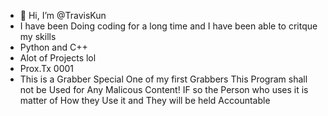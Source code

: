 - 👋 Hi, I’m @TravisKun
- I have been Doing coding for a long time and I have been able to critque my skills 
- Python and C++
- Alot of Projects lol
- Prox.Tx 0001 
- This is a Grabber Special One of my first Grabbers This Program shall not be Used for Any Malicous Content! IF so the Person who uses it is matter of How they Use it and They will be held Accountable


